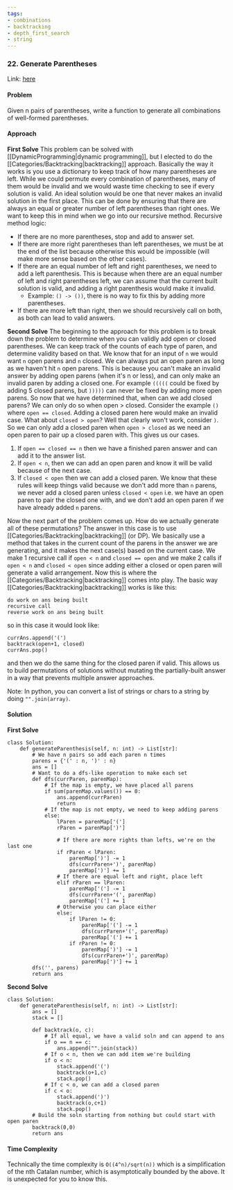 ```yaml
---
tags:
- combinations
- backtracking
- depth_first_search
- string
---
```


### 22. Generate Parentheses

Link: [here](https://leetcode.com/problems/generate-parentheses/)

#### Problem
Given n pairs of parentheses, write a function to generate all combinations of well-formed parentheses.

#### Approach
**First Solve**
This problem can be solved with [[DynamicProgramming|dynamic programming]], but I elected to do the [[Categories/Backtracking|backtracking]] approach. Basically the way it works is you use a dictionary to keep track of how many parentheses are left. 
While we could permute every combination of parentheses, many of them would be invalid and we would waste time checking to see if every solution is valid. An ideal solution would be one that never makes an invalid solution in the first place. This can be done by ensuring that there are always an equal or greater number of left parentheses than right ones. We want to keep this in mind when we go into our recursive method.
Recursive method logic:
- If there are no more parentheses, stop and add to answer set.
- If there are more right parentheses than left parentheses, we must be at the end of the list because otherwise this would be impossible (will make more sense based on the other cases).
- If there are an equal number of left and right parentheses, we need to add a left parenthesis. This is because when there are an equal number of left and right parentheses left, we can assume that the current built solution is valid, and adding a right parenthesis would make it invalid.
  - Example: `() -> ())`, there is no way to fix this by adding more parentheses. 
- If there are more left than right, then we should recursively call on both, as both can lead to valid answers.
  
**Second Solve**
The beginning to the approach for this problem is to break down the problem to determine when you can validly add open or closed parentheses. We can keep track of the counts of each type of paren, and determine validity based on that. We know that for an input of `n` we would want `n` open parens and `n` closed. 
We can always put an open paren as long as we haven't hit `n` open parens. This is because you can't make an invalid answer by adding open parens (when it's n or less), and can only make an invalid paren by adding a closed one. For example `(((((` could be fixed by adding 5 closed parens, but `)))))` can never be fixed by adding more open parens. 
So now that we have determined that, when can we add closed parens? We can only do so when open > closed. Consider the example `()` where `open == closed`. Adding a closed paren here would make an invalid case. What about `closed > open`? Well that clearly won't work, consider `)`. So we can only add a closed paren when `open > closed` as we need an open paren to pair up a closed paren with. 
This gives us our cases. 
1. If `open == closed == n` then we have a finished paren answer and can add it to the answer list.
2. If `open < n`, then we can add an open paren and know it will be valid because of the next case.
3. If `closed < open` then we can add a closed paren.
We know that these rules will keep things valid because we don't add more than `n` parens, we never add a closed paren unless `closed < open` i.e. we have an open paren to pair the closed one with, and we don't add an open paren if we have already added `n` parens.

Now the next part of the problem comes up. How do we actually generate all of these permutations?
The answer in this case is to use [[Categories/Backtracking|backtracking]] (or DP). We basically use a method that takes in the current count of the parens in the answer we are generating, and it makes the next case(s) based on the current case.
We make 1 recursive call if `open < n` and `closed == open` and we make 2 calls if `open < n` and `closed < open` since adding either a closed or open paren will generate a valid arrangement. 
Now this is where the [[Categories/Backtracking|backtracking]] comes into play. The basic way [[Categories/Backtracking|backtracking]] works is like this:
```
do work on ans being built
recursive call
reverse work on ans being built
```
so in this case it would look like:
```
currAns.append('(') 
backtrack(open+1, closed)
currAns.pop()
```
and then we do the same thing for the closed paren if valid. This allows us to build permutations of solutions without mutating the partially-built answer in a way that prevents multiple answer approaches.

Note: In python, you can convert a list of strings or chars to a string by doing `"".join(array)`.

#### Solution
**First Solve**
```
class Solution:
    def generateParenthesis(self, n: int) -> List[str]:
        # We have n pairs so add each paren n times
        parens = {'(' : n, ')' : n}
        ans = []    
        # Want to do a dfs-like operation to make each set
        def dfs(currParen, parenMap):
            # If the map is empty, we have placed all parens
            if sum(parenMap.values()) == 0:
                ans.append(currParen)
                return
            # If the map is not empty, we need to keep adding parens
            else:
                lParen = parenMap['(']
                rParen = parenMap[')']
                
                # If there are more rights than lefts, we're on the last one
                if rParen < lParen:
                    parenMap[')'] -= 1
                    dfs(currParen+')', parenMap)
                    parenMap[')'] += 1
                # If there are equal left and right, place left
                elif rParen == lParen:
                    parenMap['('] -= 1
                    dfs(currParen+'(', parenMap)
                    parenMap['('] += 1
                # Otherwise you can place either
                else:
                    if lParen != 0:
                        parenMap['('] -= 1
                        dfs(currParen+'(', parenMap)
                        parenMap['('] += 1
                    if rParen != 0:
                        parenMap[')'] -= 1
                        dfs(currParen+')', parenMap)
                        parenMap[')'] += 1
        dfs('', parens)
        return ans
```
**Second Solve**
```
class Solution:
    def generateParenthesis(self, n: int) -> List[str]:
        ans = []
        stack = []

        def backtrack(o, c):
            # If all equal, we have a valid soln and can append to ans
            if o == n == c:
                ans.append("".join(stack))
            # If o < n, then we can add item we're building
            if o < n:
                stack.append('(')
                backtrack(o+1,c)
                stack.pop()
            # If c < o, we can add a closed paren
            if c < o:
                stack.append(')')
                backtrack(o,c+1)
                stack.pop()
        # Build the soln starting from nothing but could start with open paren
        backtrack(0,0)
        return ans
```

#### Time Complexity 
Technically the time complexity is `O((4^n)/sqrt(n))` which is a simplification of the nth Catalan number, which is asymptotically bounded by the above. It is unexpected for you to know this.
